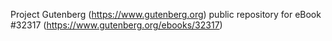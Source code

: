 Project Gutenberg (https://www.gutenberg.org) public repository for eBook #32317 (https://www.gutenberg.org/ebooks/32317)
